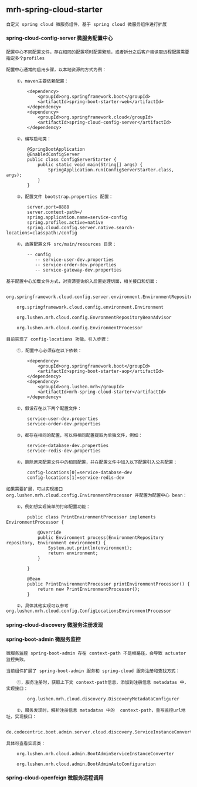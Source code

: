 ## mrh-spring-cloud-starter

	自定义 spring cloud 微服务组件，基于 spring cloud 微服务组件进行扩展

#### spring-cloud-config-server 微服务配置中心

	配置中心不同配置文件，存在相同的配置项时配置繁琐，或者拆分之后客户端读取远程配置需要指定多个profiles
	
	配置中心通常的启用步骤，以本地资源的方式为例：
	
		①，maven主要依赖配置：
		
			<dependency>
				<groupId>org.springframework.boot</groupId>
				<artifactId>spring-boot-starter-web</artifactId>
			</dependency>
			<dependency>
				<groupId>org.springframework.cloud</groupId>
				<artifactId>spring-cloud-config-server</artifactId>
			</dependency>
		
		②，编写启动类：
		
			@SpringBootApplication
			@EnabledConfigServer
			public class ConfigServerStarter {
				public static void main(String[] args) {
					SpringApplication.run(ConfigServerStarter.class, args);
				}
			}
		
		③，配置文件 bootstrap.properties 配置：
		
			server.port=8888
			server.context-path=/
			spring.application.name=service-config
			spring.profiles.active=native
			spring.cloud.config.server.native.search-locations=classpath:/config
			
		④，放置配置文件 src/main/resources 目录：
		
			-- config
			   -- service-user-dev.properties
			   -- service-order-dev.properties
			   -- service-gateway-dev.properties
		
	基于配置中心加载文件方式，对资源查询织入后置处理切面，相关接口和切面：
	
		org.springframework.cloud.config.server.environment.EnvironmentRepository
		
		org.springframework.cloud.config.environment.Environment
		
		org.lushen.mrh.cloud.config.EnvronmentRepositoryBeanAdvisor
		
		org.lushen.mrh.cloud.config.EnvironmentProcessor
	
	目前实现了 config-locations 功能，引入步骤：
	
		①，配置中心必须存在以下依赖：
		
			<dependency>
				<groupId>org.springframework.boot</groupId>
				<artifactId>spring-boot-starter-aop</artifactId>
			</dependency>
			<dependency>
				<groupId>org.lushen.mrh</groupId>
				<artifactId>mrh-spring-cloud-starter</artifactId>
			</dependency>
		
		②，假设存在以下两个配置文件：
		
			service-user-dev.properties
			service-order-dev.properties
		
		③，都存在相同的配置，可以将相同配置提取为单独文件，例如：
		
			service-database-dev.properties
			service-redis-dev.properties
		
		④，删除原来配置文件中的相同配置，并在配置文件中加入以下配置引入公共配置：
		
			config-locations[0]=service-database-dev
			config-locations[1]=service-redis-dev
		
	如果需要扩展，可以实现接口 org.lushen.mrh.cloud.config.EnvironmentProcessor 并配置为配置中心 bean：
		
		①，例如想实现简单的打印配置功能：
		
			public class PrintEnvironmentProcessor implements EnvironmentProcessor {
				
				@Override
				public Environment process(EnvironmentRepository repository, Environment environment) {
					System.out.println(environment);
					return environment;
				}
			
			}
			
			@Bean
			public PrintEnvironmentProcessor printEnvironmentProcessor() {
				return new PrintEnvironmentProcessor();
			}
		 
		②，具体其他实现可以参考 org.lushen.mrh.cloud.config.ConfigLocationsEnvironmentProcessor

#### spring-cloud-discovery 微服务注册发现

	

#### spring-boot-admin 微服务监控

	微服务监控 spring-boot-admin 存在 context-path 不是根路径，会导致 actuator 监控失败。
	
	当前组件扩展了 spring-boot-admin 服务和 spring-cloud 服务注册和查找方式：
		
		①，服务注册时，获取上下文 context-path信息，添加到注册信息 metadatas 中，实现接口：
		
			org.lushen.mrh.cloud.discovery.DiscoveryMetadataConfigurer
		
		②，服务发现时，解析注册信息 metadatas 中的  context-path，重写监控url地址，实现接口：
		
			de.codecentric.boot.admin.server.cloud.discovery.ServiceInstanceConverter
		
	具体可查看实现类：
	
		org.lushen.mrh.cloud.admin.BootAdminServiceInstanceConverter
		
		org.lushen.mrh.cloud.admin.BootAdminAutoConfiguration

#### spring-cloud-openfeign 微服务远程调用

	













